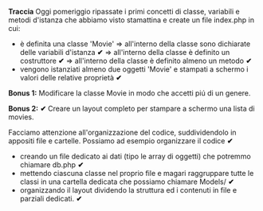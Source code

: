 **Traccia**
Oggi pomeriggio ripassate i primi concetti di classe, variabili e metodi d'istanza che abbiamo visto stamattina e create un file index.php in cui:

- è definita una classe 'Movie'
  => all'interno della classe sono dichiarate delle variabili d'istanza **✔**
  => all'interno della classe è definito un costruttore **✔**
  => all'interno della classe è definito almeno un metodo **✔**
- vengono istanziati almeno due oggetti 'Movie' e stampati a schermo i valori delle relative proprietà **✔**

**Bonus 1:**
Modificare la classe Movie in modo che accetti piú di un genere.

**Bonus 2:** **✔**
Creare un layout completo per stampare a schermo una lista di movies.

Facciamo attenzione all'organizzazione del codice, suddividendolo in appositi file e cartelle. Possiamo ad esempio organizzare il codice **✔**

- creando un file dedicato ai dati (tipo le array di oggetti) che potremmo chiamare db.php **✔**
- mettendo ciascuna classe nel proprio file e magari raggruppare tutte le classi in una cartella dedicata che possiamo chiamare Models/ **✔**
- organizzando il layout dividendo la struttura ed i contenuti in file e parziali dedicati. **✔**
